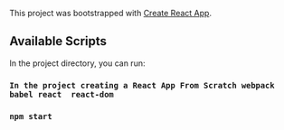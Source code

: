 This project was bootstrapped with [Create React App](https://github.com/facebook/create-react-app).

## Available Scripts

In the project directory, you can run:

### `In the project creating a React App From Scratch webpack babel react  react-dom`


### `npm start`



